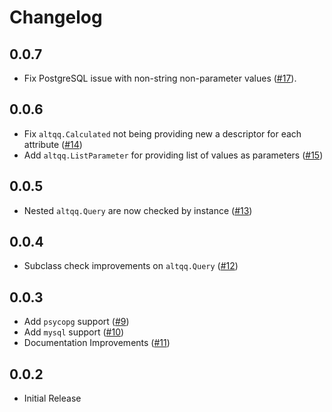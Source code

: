 # Changelog

## 0.0.7

- Fix PostgreSQL issue with non-string non-parameter values ([#17]).

[#17]: https://github.com/baluyotraf/altqq/pull/17

## 0.0.6

- Fix `altqq.Calculated` not being providing new a descriptor for each attribute
  ([#14])
- Add `altqq.ListParameter` for providing list of values as parameters ([#15])

[#14]: https://github.com/baluyotraf/altqq/pull/14
[#15]: https://github.com/baluyotraf/altqq/pull/15

## 0.0.5

- Nested `altqq.Query` are now checked by instance ([#13])

[#13]: https://github.com/baluyotraf/altqq/pull/13

## 0.0.4

- Subclass check improvements on `altqq.Query` ([#12])

[#12]: https://github.com/baluyotraf/altqq/pull/12

## 0.0.3

- Add `psycopg` support ([#9])
- Add `mysql` support ([#10])
- Documentation Improvements ([#11])

[#9]: https://github.com/baluyotraf/altqq/pull/9
[#10]: https://github.com/baluyotraf/altqq/pull/10
[#11]: https://github.com/baluyotraf/altqq/pull/11

## 0.0.2

- Initial Release
